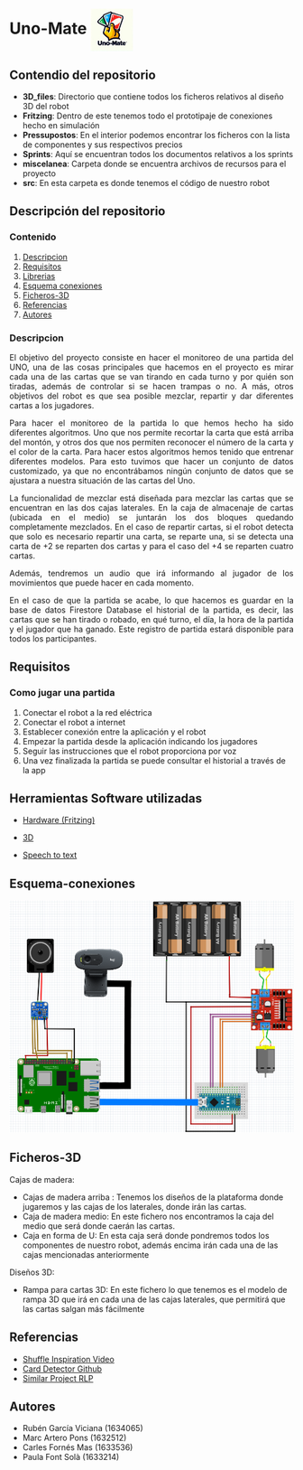 # Uno-Mate <img src="https://github.com/PaulaFont/Uno-Mate/blob/main/miscelanea/Logo_UnoMate_mod_2.png" alt="Logo" style="width: 75px; height: 75px; vertical-align: middle;">

## Contendio del repositorio
- **3D_files**: Directorio que contiene todos los ficheros relativos al diseño 3D del robot
- **Fritzing**: Dentro de este tenemos todo el prototipaje de conexiones hecho en simulación
- **Pressupostos**: En el interior podemos encontrar los ficheros con la lista de componentes y sus respectivos precios
- **Sprints**: Aquí se encuentran todos los documentos relativos a los sprints
- **miscelanea**: Carpeta donde se encuentra archivos de recursos para el proyecto
- **src**: En esta carpeta es donde tenemos el código de nuestro robot

## Descripción del repositorio
### Contenido

1. [Descripcion](#descripcion)
2. [Requisitos](#requisitos)
3. [Librerias](#librerias)
4. [Esquema conexiones](#Esquema-conexiones)
5. [Ficheros-3D](#Ficheros-3D)
6. [Referencias](#referencias)
7. [Autores](#autores)


### Descripcion
<div style="text-align: justify;">

El objetivo del proyecto consiste en hacer el monitoreo de una partida del UNO, una de las cosas principales que hacemos en el proyecto es mirar cada una de las cartas que se van tirando en cada turno y por quién son tiradas, además de controlar si se hacen trampas o no. A más, otros objetivos del robot es que sea posible mezclar, repartir y dar diferentes cartas a los jugadores.

Para hacer el monitoreo de la partida lo que hemos hecho ha sido diferentes algoritmos. Uno que nos permite recortar la carta que está arriba del montón, y otros dos que nos permiten reconocer el número de la carta y el color de la carta.
Para hacer estos algoritmos hemos tenido que entrenar diferentes modelos. Para esto tuvimos que hacer un conjunto de datos customizado, ya que no encontrábamos ningún conjunto de datos que se ajustara a nuestra situación de las cartas del Uno. 

La funcionalidad de mezclar está diseñada para mezclar las cartas que se encuentran en las dos cajas laterales. En la caja de almacenaje de cartas (ubicada en el medio) se juntarán los dos bloques quedando completamente mezclados.
En el caso de repartir cartas, si el robot detecta que solo es necesario repartir una carta, se reparte una, si se detecta una carta de +2 se reparten dos cartas y para el caso del +4  se reparten  cuatro cartas.

Además, tendremos un audio que irá informando al jugador de los movimientos que puede hacer en cada momento.

En el caso de que la partida se acabe, lo que hacemos es guardar en la base de datos Firestore Database el historial de la partida, es decir, las cartas que se han tirado o robado, en qué turno, el día, la hora de la partida y el jugador que ha ganado. Este registro de partida estará disponible para todos los  participantes.

</div>


## Requisitos
### Como jugar una partida

 1. Conectar el robot a la red eléctrica
 2. Conectar el robot a internet
 3. Establecer conexión entre la aplicación y el robot
 4. Empezar la partida desde la aplicación indicando los jugadores
 5. Seguir las instrucciones que el robot proporciona por voz
 6. Una vez finalizada la partida se puede consultar el historial a través de la app


## Herramientas Software utilizadas

- [Hardware (Fritzing)](https://github.com/PaulaFont/Uno-Mate/tree/main/Fritzing)

- [3D](https://www.tinkercad.com/)

- [Speech to text](https://cloud.google.com/speech-to-text/?hl=es&utm_source=google&utm_medium=cpc&utm_campaign=emea-es-all-es-dr-bkws-all-all-trial-e-gcp-1707574&utm_content=text-ad-none-any-DEV_c-CRE_593880918158-ADGP_Hybrid+%7C+BKWS+-+EXA+%7C+Txt+-+AI+And+Machine+Learning+-+Speech+to+Text+-+v1-KWID_43700053288209417-kwd-21425535976-userloc_20270&utm_term=KW_google%20speech%20to%20text-NET_g-PLAC_&&gad_source=1&gclid=CjwKCAjw8diwBhAbEiwA7i_sJRV1cr_KDYNgeVYz4GjR6m7_OZMuziSL3FX58t5i6XlOnxXAtUswKRoCR_wQAvD_BwE&gclsrc=aw.ds)

## Esquema-conexiones

![Image text](https://github.com/PaulaFont/Uno-Mate/blob/main/Fritzing/Esquema_conexiones_UnoMate.png)


## Ficheros-3D

Cajas de madera:
- Cajas de madera arriba : Tenemos los diseños de la plataforma donde jugaremos y las cajas de los laterales, donde irán las cartas.
- Caja de madera medio: En este fichero nos encontramos la caja del medio que será donde caerán las cartas.
- Caja en forma de U: En esta caja será donde pondremos todos los componentes de nuestro robot, además encima irán cada una de las cajas mencionadas anteriormente

Diseños 3D:
- Rampa para cartas 3D: En este fichero lo que tenemos es el modelo de rampa 3D que irá en cada una de las cajas laterales, que permitirá que las cartas salgan más fácilmente



## Referencias
- [Shuffle Inspiration Video](https://www.youtube.com/watch?v=kTARmpW6t8g)
- [Card Detector Github](https://github.com/EdjeElectronics/OpenCV-Playing-Card-Detector)
- [Similar Project RLP](https://rlpengineeringschooluab2023.wordpress.com/2023/06/06/slapbot/)


## Autores

- Rubén García Viciana (1634065)
- Marc Artero Pons (1632512)
- Carles Fornés Mas (1633536)
- Paula Font Solà (1633214)
